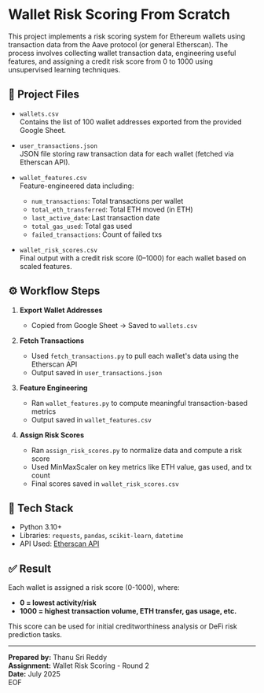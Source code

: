 # Wallet Risk Scoring From Scratch

This project implements a risk scoring system for Ethereum wallets using transaction data from the Aave protocol (or general Etherscan). The process involves collecting wallet transaction data, engineering useful features, and assigning a credit risk score from 0 to 1000 using unsupervised learning techniques.

## 📂 Project Files

- `wallets.csv`  
  Contains the list of 100 wallet addresses exported from the provided Google Sheet.

- `user_transactions.json`  
  JSON file storing raw transaction data for each wallet (fetched via Etherscan API).

- `wallet_features.csv`  
  Feature-engineered data including:
  - `num_transactions`: Total transactions per wallet
  - `total_eth_transferred`: Total ETH moved (in ETH)
  - `last_active_date`: Last transaction date
  - `total_gas_used`: Total gas used
  - `failed_transactions`: Count of failed txs

- `wallet_risk_scores.csv`  
  Final output with a credit risk score (0–1000) for each wallet based on scaled features.

## ⚙️ Workflow Steps

1. **Export Wallet Addresses**
   - Copied from Google Sheet → Saved to `wallets.csv`

2. **Fetch Transactions**
   - Used `fetch_transactions.py` to pull each wallet's data using the Etherscan API
   - Output saved in `user_transactions.json`

3. **Feature Engineering**
   - Ran `wallet_features.py` to compute meaningful transaction-based metrics
   - Output saved in `wallet_features.csv`

4. **Assign Risk Scores**
   - Ran `assign_risk_scores.py` to normalize data and compute a risk score
   - Used MinMaxScaler on key metrics like ETH value, gas used, and tx count
   - Final scores saved in `wallet_risk_scores.csv`

## 📌 Tech Stack

- Python 3.10+
- Libraries: `requests`, `pandas`, `scikit-learn`, `datetime`
- API Used: [Etherscan API](https://etherscan.io/apis)

## ✅ Result

Each wallet is assigned a risk score (0-1000), where:
- **0 = lowest activity/risk**
- **1000 = highest transaction volume, ETH transfer, gas usage, etc.**

This score can be used for initial creditworthiness analysis or DeFi risk prediction tasks.

---

**Prepared by:** Thanu Sri Reddy  
**Assignment:** Wallet Risk Scoring - Round 2  
**Date:** July 2025  
EOF

